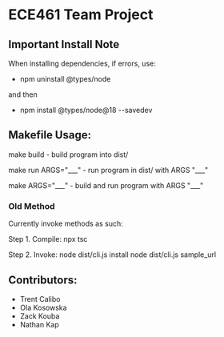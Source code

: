 # ECE461 Team Project

## Important Install Note

When installing dependencies, if errors, use:

- npm uninstall @types/node

and then

- npm install @types/node@18 --savedev

## Makefile Usage:

make build                  - build program into dist/

make run ARGS="\_\_\_"      - run program in dist/ with ARGS "\_\_\_"

make ARGS="\_\_\_"          - build and run program with ARGS "\_\_\_"

### Old Method 

Currently invoke methods as such:

Step 1. Compile: npx tsc

Step 2. Invoke:
node dist/cli.js install
node dist/cli.js sample_url

## Contributors:
- Trent Calibo
- Ola Kosowska
- Zack Kouba
- Nathan Kap